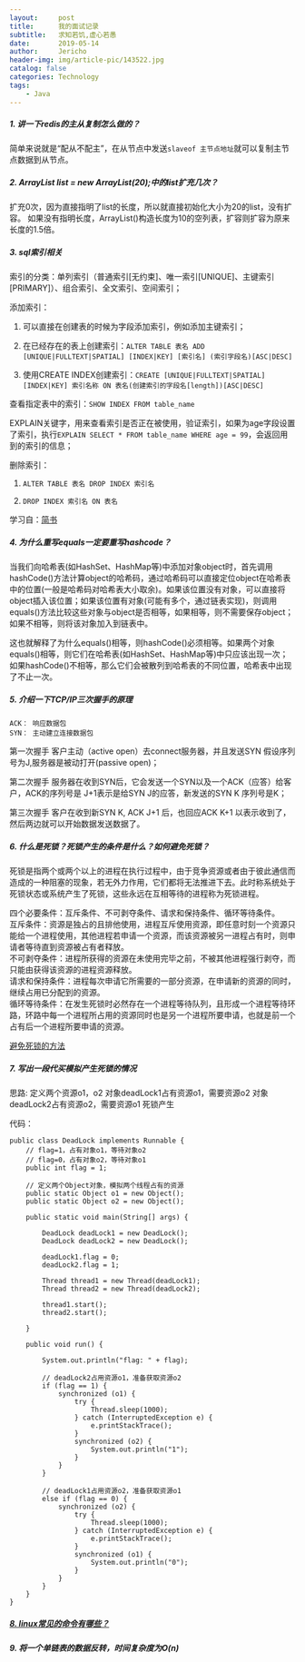 ```yaml
---
layout:     post
title:      我的面试记录
subtitle:   求知若饥,虚心若愚
date:       2019-05-14
author:     Jericho
header-img: img/article-pic/143522.jpg
catalog: false
categories: Technology
tags:
    - Java
---
```


##### 1. 讲一下redis的主从复制怎么做的？
简单来说就是“配从不配主”，在从节点中发送`slaveof 主节点地址`就可以复制主节点数据到从节点。

##### 2. ArrayList list = new ArrayList(20);中的list扩充几次？
扩充0次，因为直接指明了list的长度，所以就直接初始化大小为20的list，没有扩容。
如果没有指明长度，ArrayList()构造长度为10的空列表，扩容则扩容为原来长度的1.5倍。

##### 3. sql索引相关
索引的分类：单列索引（普通索引[无约束]、唯一索引[UNIQUE]、主键索引[PRIMARY]）、组合索引、全文索引、空间索引；

添加索引：
1. 可以直接在创建表的时候为字段添加索引，例如添加主键索引；

2. 在已经存在的表上创建索引：`ALTER TABLE 表名 ADD [UNIQUE|FULLTEXT|SPATIAL] [INDEX|KEY] [索引名] (索引字段名)[ASC|DESC]`

3. 使用CREATE INDEX创建索引：`CREATE [UNIQUE|FULLTEXT|SPATIAL] [INDEX|KEY] 索引名称 ON 表名(创建索引的字段名[length])[ASC|DESC]`

查看指定表中的索引：`SHOW INDEX FROM table_name`

EXPLAIN关键字，用来查看索引是否正在被使用，验证索引，如果为age字段设置了索引，执行`EXPLAIN SELECT * FROM table_name WHERE age = 99`，会返回用到的索引的信息；

删除索引：

1. `ALTER TABLE 表名 DROP INDEX 索引名`

2. `DROP INDEX 索引名 ON 表名`

学习自：[简书](https://www.jianshu.com/p/0d6c828d3c70)

##### 4. 为什么重写equals一定要重写hashcode？
当我们向哈希表(如HashSet、HashMap等)中添加对象object时，首先调用hashCode()方法计算object的哈希码，通过哈希码可以直接定位object在哈希表中的位置(一般是哈希码对哈希表大小取余)。如果该位置没有对象，可以直接将object插入该位置；如果该位置有对象(可能有多个，通过链表实现)，则调用equals()方法比较这些对象与object是否相等，如果相等，则不需要保存object；如果不相等，则将该对象加入到链表中。

这也就解释了为什么equals()相等，则hashCode()必须相等。如果两个对象equals()相等，则它们在哈希表(如HashSet、HashMap等)中只应该出现一次；如果hashCode()不相等，那么它们会被散列到哈希表的不同位置，哈希表中出现了不止一次。

##### 5. 介绍一下TCP/IP三次握手的原理
    ACK： 响应数据包
    SYN： 主动建立连接数据包

第一次握手
客户主动（active open）去connect服务器，并且发送SYN 假设序列号为J,服务器是被动打开(passive open)；

第二次握手
服务器在收到SYN后，它会发送一个SYN以及一个ACK（应答）给客户，ACK的序列号是 J+1表示是给SYN J的应答，新发送的SYN K 序列号是K；

第三次握手
客户在收到新SYN K, ACK J+1 后，也回应ACK K+1 以表示收到了，然后两边就可以开始数据发送数据了。

##### 6. 什么是死锁？死锁产生的条件是什么？如何避免死锁？
死锁是指两个或两个以上的进程在执行过程中，由于竞争资源或者由于彼此通信而造成的一种阻塞的现象，若无外力作用，它们都将无法推进下去。此时称系统处于死锁状态或系统产生了死锁，这些永远在互相等待的进程称为死锁进程。

四个必要条件：互斥条件、不可剥夺条件、请求和保持条件、循环等待条件。
</br>互斥条件：资源是独占的且排他使用，进程互斥使用资源，即任意时刻一个资源只能给一个进程使用，其他进程若申请一个资源，而该资源被另一进程占有时，则申请者等待直到资源被占有者释放。
</br>不可剥夺条件：进程所获得的资源在未使用完毕之前，不被其他进程强行剥夺，而只能由获得该资源的进程资源释放。
</br>请求和保持条件：进程每次申请它所需要的一部分资源，在申请新的资源的同时，继续占用已分配到的资源。
</br>循环等待条件：在发生死锁时必然存在一个进程等待队列，且形成一个进程等待环路，环路中每一个进程所占用的资源同时也是另一个进程所要申请，也就是前一个占有后一个进程所要申请的资源。

[避免死锁的方法](https://wiki.jikexueyuan.com/project/java-concurrent/deadlock-prevention.html)

##### 7. 写出一段代买模拟产生死锁的情况
思路:
定义两个资源o1，o2
对象deadLock1占有资源o1，需要资源o2
对象deadLock2占有资源o2，需要资源o1
死锁产生

代码：

    public class DeadLock implements Runnable {
        // flag=1，占有对象o1，等待对象o2
        // flag=0，占有对象o2，等待对象o1
        public int flag = 1;
    
        // 定义两个Object对象，模拟两个线程占有的资源
        public static Object o1 = new Object();
        public static Object o2 = new Object();
    
        public static void main(String[] args) {
        
            DeadLock deadLock1 = new DeadLock();
            DeadLock deadLock2 = new DeadLock();
    
            deadLock1.flag = 0;
            deadLock2.flag = 1;
    
            Thread thread1 = new Thread(deadLock1);
            Thread thread2 = new Thread(deadLock2);
    
            thread1.start();
            thread2.start();
    
        }
    
        public void run() {
    
            System.out.println("flag: " + flag);
    
            // deadLock2占用资源o1，准备获取资源o2
            if (flag == 1) {
                synchronized (o1) {
                    try {
                        Thread.sleep(1000);
                    } catch (InterruptedException e) {
                        e.printStackTrace();
                    }
                    synchronized (o2) {
                        System.out.println("1");
                    }
                }
            }
    
            // deadLock1占用资源o2，准备获取资源o1
            else if (flag == 0) {
                synchronized (o2) {
                    try {
                        Thread.sleep(1000);
                    } catch (InterruptedException e) {
                        e.printStackTrace();
                    }
                    synchronized (o1) {
                        System.out.println("0");
                    }
                }
            }
        }
    }

##### [8. linux常见的命令有哪些？](https://www.cnblogs.com/caozy/p/9261224.html#!comments)

##### 9. 将一个单链表的数据反转，时间复杂度为O(n)







